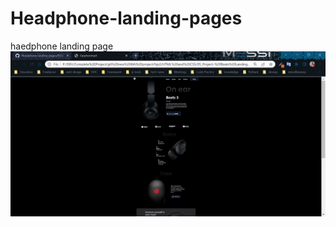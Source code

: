 # Headphone-landing-pages

haedphone landing page
![landing pages screenshot](./Earphonmart%20-%20Google%20Chrome%2021-12-2022%2010_52_45%20PM.png)
